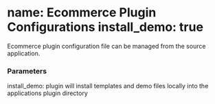 name: Ecommerce Plugin Configurations
install_demo: true
===
Ecommerce plugin configuration file can be managed from the source application.

### Parameters

install_demo: plugin will install templates and demo files locally into the applications plugin directory